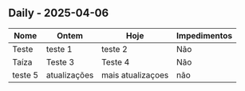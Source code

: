 
## Daily - 2025-04-06

| Nome | Ontem | Hoje | Impedimentos |
|------|--------|------|--------------|
| Teste | teste 1 | teste 2 | Não |
| Taíza | Teste 3 | Teste 4 | Não |
| teste 5 | atualizações | mais atualizaçoes | não |

